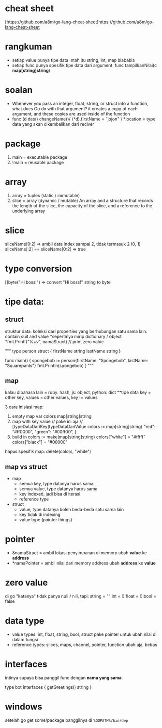 # cheat sheet
[https://github.com/a8m/go-lang-cheat-sheet]https://github.com/a8m/go-lang-cheat-sheet

# rangkuman
- setiap value punya tipe data. ntah itu string, int, map blababla
- setiap func punya spesifik tipe data dari argument. func tampilkanNilai(c __map[string]string__)

# soalan
- Whenever you pass an integer, float, string, or struct into a function, what does Go do with that argument?
    it creates a copy of each argument, and these copies are used inside of the function
- func (d data) changeName(){
    (*d).firstName = "jojon"
    }
    *location = type data yang akan dikembalikan dari reciver

# package
1. main = executable package
2. !main = reusable package

# array
1. array = tuples (static / immutable)
2. slice = array (dynamic / mutable)
    An array and a structure that records the length of the slice, the capacity of the slice, and a reference to the underlying array

# slice
sliceName[0:2] => ambil data index sampai 2, tidak termasuk 2 (0, 1)
sliceName[:2] == sliceName[0:2] => true

# type conversion
[]byte("Hi boss!") => convert "Hi boss!" string to byte

# tipe data: 
## struct
struktur data. koleksi dari properties yang berhubungan satu sama lain.
contain suit and value
*sepertinya mirip dictionary / object
*fmt.Printf("%+v", namaStruct) // print zero value

"""
type person struct {
	firstName string
	lastName  string
}

func main() {
	spongebob := person{firstName: "Spongebob", lastName: "Squarepants"}
	fmt.Println(spongebob)
}
"""

## map
kalau dibahasa lain = ruby: hash, js: object, python: dict
**tipe data key = other key, values = other values, key != values

3 cara inisiasi map:
1. empty map
    var colors map[string]string
2. map with key value // pake ini aja
    // [typeDataDariKey]typeDataDariValue
	colors := map[string]string{
	    "red":   "#ff0000",
	 	"green": "#00ff00",
	}
3. build in
    colors := make(map[string]string)
	colors["white"] = "#fffff"
	colors["black"] = "#00000"

hapus spesifik map: delete(colors, "white")

## map vs struct
- map
    - semua key, type datanya harus sama
    - semua value, type datanya harus sama
    - key indexed, jadi bisa di iterasi
    - reference type
- struct
    - value, type datanya boleh beda-beda satu sama lain
    - key tidak di indexing
    - value type (pointer things)

# pointer
- &namaStruct = ambil lokasi penyimpanan di memory
    ubah **value** ke **address**
- *namaPointer = ambil nilai dari memory address
    ubah **address** ke **value**

# zero value
di go "katanya" tidak panya null / nill, tapi:
string = ""
int = 0
float = 0
bool = false

# data type
- value types: int, float, string, bool, struct
    pake pointer untuk ubah nilai di dalam fungsi
- reference types: slices, maps, channel, pointer, function
    ubah aja, bebas

# interfaces
intinya supaya bisa panggil func dengan __nama yang sama__.

type bot interfaces {
    getGreetings() string
}

# windows
setelah go get some/package
panggilnya di ```%GOPATH%/bin/dep```